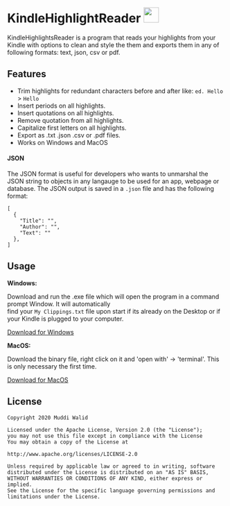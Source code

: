 # KindleHighlightReader <img width="35px" src="https://www.flaticon.com/svg/static/icons/svg/845/845938.svg">


KindleHighlightsReader is a program that reads your highlights from your Kindle with options to clean and style the them and exports them in any of following formats: text, json, csv or pdf.


## Features
- Trim highlights for redundant characters before and after like: `ed. Hello` > `Hello`
- Insert periods on all highlights.
- Insert quotations on all highlights.
- Remove quotation from all highlights.
- Capitalize first letters on all highlights.
- Export as .txt .json .csv or .pdf files.
- Works on Windows and MacOS

#### JSON

The JSON format is useful for developers who wants to unmarshal the JSON string to objects in any langauge to be used for an app, webpage or database. The JSON output is saved in a `.json` file and has the following format:

```
[
  {
    "Title": "",
    "Author": "",
    "Text": ""
  },
]
```

## Usage

**Windows:**

Download and run the .exe file which will open the program in a command prompt Window. It will automatically  
find your `My Clippings.txt` file upon start if its already on the Desktop or if your Kindle is plugged to your computer. 

[Download for Windows](https://github.com/Muddz/KindleHighlightsReader/releases/download/1.0.0/KindleHighlightsReader.exe)

**MacOS:**

Download the binary file, right click on it and 'open with' -> 'terminal'. This is only necessary the first time.

[Download for MacOS](https://github.com/Muddz/KindleHighlightsReader/releases/download/1.0.0/KindleHighlightsReader_MacOS)


## License

    Copyright 2020 Muddi Walid

    Licensed under the Apache License, Version 2.0 (the "License");
    you may not use this file except in compliance with the License
    You may obtain a copy of the License at

    http://www.apache.org/licenses/LICENSE-2.0

    Unless required by applicable law or agreed to in writing, software
    distributed under the License is distributed on an "AS IS" BASIS,
    WITHOUT WARRANTIES OR CONDITIONS OF ANY KIND, either express or implied.
    See the License for the specific language governing permissions and
    limitations under the License.
